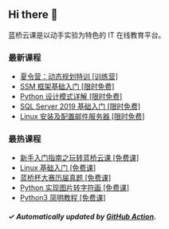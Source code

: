 ## Hi there 👋

蓝桥云课是以动手实验为特色的 IT 在线教育平台。

### 最新课程

<!-- LATEST:START -->
- [夏令营：动态规划特训 [训练营]](https://www.lanqiao.cn/courses/21155/)
- [SSM 框架基础入门 [限时免费]](https://www.lanqiao.cn/courses/817/)
- [Python 设计模式详解 [限时免费]](https://www.lanqiao.cn/courses/356/)
- [SQL Server 2019 基础入门 [限时免费]](https://www.lanqiao.cn/courses/2703/)
- [Linux 安装及配置邮件服务器 [限时免费]](https://www.lanqiao.cn/courses/612/)
<!-- LATEST:END -->

### 最热课程

<!-- HOTEST:START -->
- [新手入门指南之玩转蓝桥云课 [免费课]](https://www.lanqiao.cn/courses/63/)
- [Linux 基础入门 [免费课]](https://www.lanqiao.cn/courses/1/)
- [蓝桥杯大赛历届真题 [免费课]](https://www.lanqiao.cn/courses/2786/)
- [Python 实现图片转字符画 [免费课]](https://www.lanqiao.cn/courses/370/)
- [Python3 简明教程 [免费课]](https://www.lanqiao.cn/courses/596/)
<!-- HOTEST:END -->

##### ✓ Automatically updated by [GitHub Action](https://github.com/lanqiao-courses/.github/actions/workflows/update.yml).
